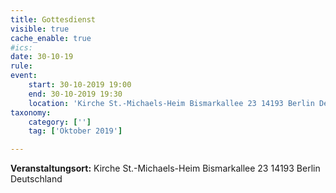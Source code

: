 ```yaml
---
title: Gottesdienst
visible: true
cache_enable: true
#ics: 
date: 30-10-19
rule: 
event:
	start: 30-10-2019 19:00
	end: 30-10-2019 19:30
	location: 'Kirche St.-Michaels-Heim Bismarkallee 23 14193 Berlin Deutschland'
taxonomy:
	category: ['']
	tag: ['Oktober 2019']

---
```




**Veranstaltungsort:** Kirche St.-Michaels-Heim
Bismarkallee 23
14193 Berlin
Deutschland

